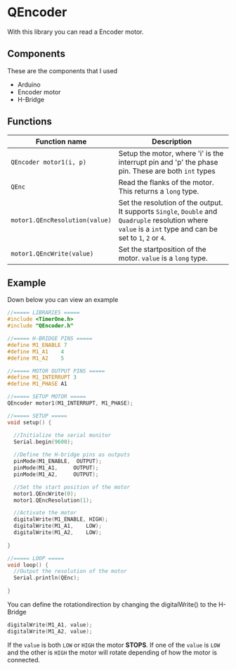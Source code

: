 # QEncoder
With this library you can read a Encoder motor.


## Components
These are the components that I used
* Arduino
* Encoder motor
* H-Bridge

## Functions

| Function name | Description                    |
| ------------- | ------------------------------ |
| `QEncoder motor1(i, p)`      | Setup the motor, where 'i' is the interrupt pin and 'p' the phase pin. These are both `int` types      |
| `QEnc`   | Read the flanks of the motor. This returns a `long` type. |
| `motor1.QEncResolution(value)`   | Set the resolution of the output. It supports `Single`, `Double` and `Quadruple` resolution where `value` is a `int` type and can be set to `1`, `2` or `4`.|
| `motor1.QEncWrite(value)`   | Set the startposition of the motor. `value` is a `long` type. |


## Example
Down below you can view an example

```c++
//===== LIBRARIES =====
#include <TimerOne.h>
#include "QEncoder.h"

//===== H-BRIDGE PINS =====
#define M1_ENABLE 7
#define M1_A1    4
#define M1_A2    5

//===== MOTOR OUTPUT PINS =====
#define M1_INTERRUPT 3
#define M1_PHASE A1

//===== SETUP MOTOR =====
QEncoder motor1(M1_INTERRUPT, M1_PHASE);

//===== SETUP =====
void setup() {

  //Initialize the serial monitor
  Serial.begin(9600);
  
  //Define the H-bridge pins as outputs
  pinMode(M1_ENABLE,  OUTPUT);
  pinMode(M1_A1,     OUTPUT);
  pinMode(M1_A2,     OUTPUT);

  //Set the start position of the motor
  motor1.QEncWrite(0);
  motor1.QEncResolution(1);

  //Activate the motor
  digitalWrite(M1_ENABLE, HIGH);
  digitalWrite(M1_A1,    LOW);
  digitalWrite(M1_A2,    LOW);
  
}

//===== LOOP =====
void loop() {
  //Output the resolution of the motor
  Serial.println(QEnc);
  
}
```

You can define the rotationdirection by changing the digitalWrite() to the H-Bridge
```c++
digitalWrite(M1_A1, value);
digitalWrite(M1_A2, value);
```

If the `value` is both `LOW` or `HIGH` the motor **STOPS**.
If one of the `value` is `LOW` and the other is `HIGH` the motor will rotate depending of how the motor is connected.
